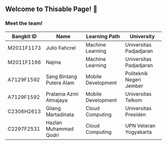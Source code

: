 ## Welcome to Thisable Page! 👋

### Meet the team!
| Bangkit ID | Name | Learning Path | University |
| ----- | ----- | ----- | ----- |
| M2011F1173 | Julio Fahcrel | Machine Learning | Universitas Padjadjaran |
| M2011F1166 | Najma | Machine Learning | Universitas Padjadjaran |
| A7129F1592 | Sang Bintang Putera Alam | Mobile Development | Politeknik Negeri Jember |
| A7129F1592 | Pratama Azmi Atmajaya | Mobile Development | Universitas Telkom |
| C2306H2613 | Gilang Martadinata | Cloud Computing | Universitas Presiden |
| C2297F2531 | Hazlan Muhammad Qodri | Cloud Computing | UPN Veteran Yogyakarta |
